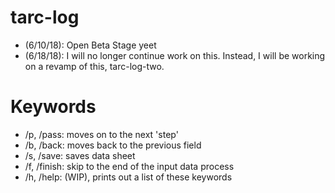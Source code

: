 # tarc-log
  - (6/10/18): Open Beta Stage yeet
  - (6/18/18): I will no longer continue work on this. Instead, I will be working on a revamp of this, tarc-log-two.
# Keywords
  - /p, /pass: moves on to the next 'step'
  - /b, /back: moves back to the previous field
  - /s, /save: saves data sheet
  - /f, /finish: skip to the end of the input data process
  - /h, /help: (WIP), prints out a list of these keywords
